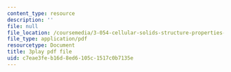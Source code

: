 ```yaml
---
content_type: resource
description: ''
file: null
file_location: /coursemedia/3-054-cellular-solids-structure-properties-and-applications-spring-2015/c7eae3feb16d8ed6105c1517c0b7135e_ZWdDKll8qZc.pdf
file_type: application/pdf
resourcetype: Document
title: 3play pdf file
uid: c7eae3fe-b16d-8ed6-105c-1517c0b7135e
---
```

